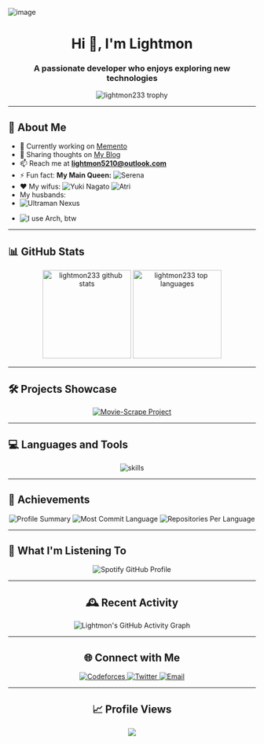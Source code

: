 ![image](https://github.com/user-attachments/assets/cbe3fee9-9546-4c27-b535-951460bbeac2)<h1 align="center">Hi 👋, I'm Lightmon</h1>
<h3 align="center">A passionate developer who enjoys exploring new technologies</h3>

<div align="center">
  <img src="https://github-profile-trophy.vercel.app/?username=lightmon233&theme=onedark&no-frame=true&row=1&column=6" alt="lightmon233 trophy" />
</div>

---

## 🚀 About Me
- 🔭 Currently working on [Memento](https://github.com/lightmon233/Memento)
- 📝 Sharing thoughts on [My Blog](https://www.cnblogs.com/lightmon5210)
- 📫 Reach me at **lightmon5210@outlook.com**
- ⚡ Fun fact: **My Main Queen:** ![Serena](https://upload.wikimedia.org/wikipedia/en/d/d5/Serena_XY2.png)
- ❤️ My wifus:
  ![Yuki Nagato](https://static.wikia.nocookie.net/p__/images/d/d3/Yuki.png/revision/latest?cb=20120324172223&path-prefix=protagonist)
  ![Atri](https://img.moegirl.org.cn/common/thumb/5/56/Img_atri.png/420px-Img_atri.png)
- My husbands:
- ![Ultraman Nexus](https://bkimg.cdn.bcebos.com/pic/cefc1e178a82b901001e5ac17e8da9773812ef95?x-bce-process=image/format,f_auto/watermark,image_d2F0ZXIvYmFpa2UyNzI,g_7,xp_5,yp_5,P_20/resize,m_lfit,limit_1,h_1080)
-  <p align="left"><img src="https://img.shields.io/badge/I%20use%20Arch%2C%20btw-1793D1?style=for-the-badge&logo=arch-linux&logoColor=white" alt="I use Arch, btw" /></p>

---

## 📊 GitHub Stats
<div align="center">
  <img height="180em" src="https://github-readme-stats.vercel.app/api?username=lightmon233&show_icons=true&theme=onedark&locale=en" alt="lightmon233 github stats" />
  <img height="180em" src="https://github-readme-stats.vercel.app/api/top-langs?username=lightmon233&show_icons=true&theme=onedark&locale=en&layout=compact" alt="lightmon233 top languages" />
</div>

---

## 🛠️ Projects Showcase
<div align="center">
  <a href="https://github.com/lightmon233/MyJellyfin">
    <img src="https://github-readme-stats.vercel.app/api/pin/?username=lightmon233&repo=MyJellyfin&theme=onedark" alt="Movie-Scrape Project" />
  </a>
</div>

---

## 💻 Languages and Tools
<p align="center">
  <img src="https://skillicons.dev/icons?i=babel,bash,c,cpp,django,docker,electron,git,html,java,js,linux,nestjs,nginx,nodejs,python,qt,react,sqlite,tailwind,ts,vue,webpack" alt="skills" />
</p>

---

## 🎯 Achievements
<div align="center">
  <img src="https://github-profile-summary-cards.vercel.app/api/cards/profile-details?username=lightmon233&theme=github_dark" alt="Profile Summary" />
  <img src="https://github-profile-summary-cards.vercel.app/api/cards/most-commit-language?username=lightmon233&theme=github_dark" alt="Most Commit Language" />
  <img src="https://github-profile-summary-cards.vercel.app/api/cards/repos-per-language?username=lightmon233&theme=github_dark" alt="Repositories Per Language" />
</div>

---

## 🎵 What I'm Listening To
<div align="center">
  <img src="https://spotify-github-profile.kittinanx.com/api/view?uid=3164ji5gvxbjubv5pv5iyvbfmqga&cover_image=true&theme=default&show_offline=false&background_color=121212&interchange=false&bar_color=53b14f&bar_color_cover=false" alt="Spotify GitHub Profile"
</div>

---

## 🕰️ Recent Activity
<div align="center">
  <picture>
    <source media="(prefers-color-scheme: dark)" srcset="https://github-readme-activity-graph.vercel.app/graph?username=lightmon233&theme=github-dark&bg_color=121212&hide_border=true&line=00ff00&point=00ff00"/>
    <source media="(prefers-color-scheme: light)" srcset="https://github-readme-activity-graph.vercel.app/graph?username=lightmon233&theme=github-light&bg_color=f6f8fa&hide_border=true&line=00ff00&point=00ff00"/>
    <img alt="Lightmon's GitHub Activity Graph" src="https://github-readme-activity-graph.vercel.app/graph?username=lightmon233&theme=github-dark&bg_color=121212&hide_border=true&line=00ff00&point=00ff00" />
  </picture>
</div>

---

## 🌐 Connect with Me
<div align="center">
  <a href="https://codeforces.com/profile/lightmon" target="_blank">
    <img src="https://img.shields.io/badge/Codeforces-lightblue?style=for-the-badge&logo=codeforces&logoColor=white" alt="Codeforces" />
  </a>
  <a href="https://twitter.com/lightmon5210" target="_blank">
    <img src="https://img.shields.io/badge/Twitter-1DA1F2?style=for-the-badge&logo=twitter&logoColor=white" alt="Twitter" />
  </a>
  <a href="mailto:lightmon5210@outlook.com">
    <img src="https://img.shields.io/badge/Email-D14836?style=for-the-badge&logo=gmail&logoColor=white" alt="Email" />
  </a>
</div>

---

## 📈 Profile Views
<p align="center"> 
  <img src="https://profile-counter.glitch.me/lightmon233/count.svg" />
</p>
